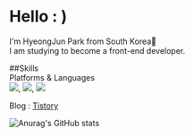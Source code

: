 # Hello : )
I'm HyeongJun Park from South Korea👋   
I am studying to become a front-end developer.

##Skills   
Platforms & Languages   
<img src="https://img.shields.io/badge/HTML5-E34F26?style=flat-square&logo=HTML5&logoColor=white"/>, <img src="https://img.shields.io/badge/CSS3-1572B6?style=flat-square&logo=CSS3&logoColor=white"/>, <img src="https://img.shields.io/badge/JavaScript-F7DF1E?style=flat-square&logo=JavaScript&logoColor=white"/>   

Blog : [Tistory](https://hyeongjun030-fe-developer.tistory.com)

![Anurag's GitHub stats](https://github-readme-stats.vercel.app/api?username=HyeongJun030&show_icons=true&theme=aura)
